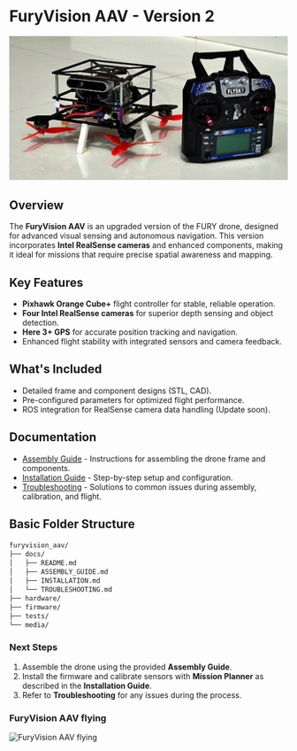 
# FuryVision AAV - Version 2
![FuryVision AAV](/versions/2_furyvision_aav/media/cover-furyVision.jpg "FuryVision AAV")
## Overview
The **FuryVision AAV** is an upgraded version of the FURY drone, designed for advanced visual sensing and autonomous navigation. This version incorporates **Intel RealSense cameras** and enhanced components, making it ideal for missions that require precise spatial awareness and mapping.

## Key Features
- **Pixhawk Orange Cube+** flight controller for stable, reliable operation.
- **Four Intel RealSense cameras** for superior depth sensing and object detection.
- **Here 3+ GPS** for accurate position tracking and navigation.
- Enhanced flight stability with integrated sensors and camera feedback.

## What's Included
- Detailed frame and component designs (STL, CAD).
- Pre-configured parameters for optimized flight performance.
- ROS integration for RealSense camera data handling (Update soon).

## Documentation
- [Assembly Guide](/versions/2_furyvision_aav/docs/Assembly%20of%20FuryVision%20AAV.pdf) - Instructions for assembling the drone frame and components.
- [Installation Guide](docs/INSTALLATION.md) - Step-by-step setup and configuration.
- [Troubleshooting](docs/TROUBLESHOOTING.md) - Solutions to common issues during assembly, calibration, and flight.

## Basic Folder Structure

```plaintext
furyvision_aav/
├── docs/
│   ├── README.md
│   ├── ASSEMBLY_GUIDE.md
│   ├── INSTALLATION.md
│   └── TROUBLESHOOTING.md
├── hardware/
├── firmware/
├── tests/
└── media/
```

### Next Steps
1. Assemble the drone using the provided **Assembly Guide**.
2. Install the firmware and calibrate sensors with **Mission Planner** as described in the **Installation Guide**.
3. Refer to **Troubleshooting** for any issues during the process.

### FuryVision AAV flying
![FuryVision AAV flying](media/furryVision_fly.gif "FuryVision AAV flying")